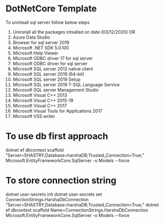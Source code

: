 # DotNetCore Template
To unintsall sql server follow below steps
1. Uninstall all the packages intsalled on date (03/12/2020)
OR
1. Azure Data Studio
2. Browser for sql server 2019
3. Microsoft .NET SDK 5.0.100
4. Microsoft Help Viewer
5. Microsoft ODBC driver 17 for sql server
6. Microsoft ODBC driver for sql server
7. Microsoft SQL server 2012 native client
8. Microsoft SQL server 2019 (64-bit)
9. Microsoft SQL server 2019 Setup
10. Microsoft SQL server 2019 T-SQL Language Service
11. Microsoft SQL server Management Studio
12. Microsoft Visual C++ 2013
13. Microsoft Visual C++ 2015-19
14. Microsoft Visual C++ 2017
15. Microsoft Visual Tools for Applications 2017
16. Microsoft VSS writer

# To use db first approach
dotnet ef dbcontext scaffold "Server=SHASTRY;Database=harshaDB;Trusted_Connection=True;" Microsoft.EntityFrameworkCore.SqlServer -o Models --force

# To store connection string
dotnet user-secrets init
dotnet user-secrets set ConnectionStrings.HarshaDbConnection "Server=SHASTRY;Database=harshaDB;Trusted_Connection=True;"
dotnet ef dbcontext scaffold Name=ConnectionStrings.HarshaDbConnection  Microsoft.EntityFrameworkCore.SqlServer -o Models --force